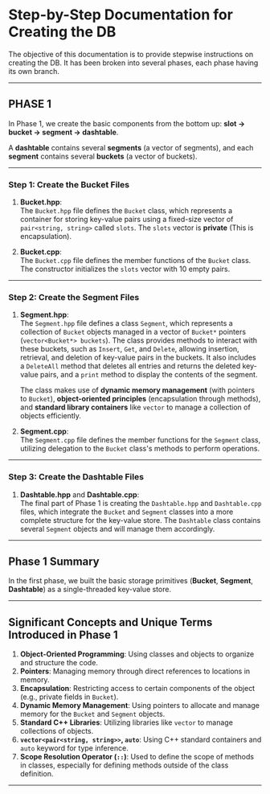 # Step-by-Step Documentation for Creating the DB

The objective of this documentation is to provide stepwise instructions on creating the DB. It has been broken into several phases, each phase having its own branch.

---

## PHASE 1

In Phase 1, we create the basic components from the bottom up: **slot → bucket → segment → dashtable**.

A **dashtable** contains several **segments** (a vector of segments), and each **segment** contains several **buckets** (a vector of buckets).

---

### Step 1: Create the Bucket Files

1. **Bucket.hpp**:  
   The `Bucket.hpp` file defines the `Bucket` class, which represents a container for storing key-value pairs using a fixed-size vector of `pair<string, string>` called `slots`. The `slots` vector is **private** (This is encapsulation).

2. **Bucket.cpp**:  
   The `Bucket.cpp` file defines the member functions of the `Bucket` class. The constructor initializes the `slots` vector with 10 empty pairs.

---

### Step 2: Create the Segment Files

1. **Segment.hpp**:  
   The `Segment.hpp` file defines a class `Segment`, which represents a collection of `Bucket` objects managed in a vector of `Bucket*` pointers (`vector<Bucket*> buckets`). The class provides methods to interact with these buckets, such as `Insert`, `Get`, and `Delete`, allowing insertion, retrieval, and deletion of key-value pairs in the buckets. It also includes a `DeleteAll` method that deletes all entries and returns the deleted key-value pairs, and a `print` method to display the contents of the segment.

   The class makes use of **dynamic memory management** (with pointers to `Bucket`), **object-oriented principles** (encapsulation through methods), and **standard library containers** like `vector` to manage a collection of objects efficiently.

2. **Segment.cpp**:  
   The `Segment.cpp` file defines the member functions for the `Segment` class, utilizing delegation to the `Bucket` class's methods to perform operations.

---

### Step 3: Create the Dashtable Files

1. **Dashtable.hpp** and **Dashtable.cpp**:  
   The final part of Phase 1 is creating the `Dashtable.hpp` and `Dashtable.cpp` files, which integrate the `Bucket` and `Segment` classes into a more complete structure for the key-value store. The `Dashtable` class contains several `Segment` objects and will manage them accordingly.

---

## Phase 1 Summary

In the first phase, we built the basic storage primitives (**Bucket**, **Segment**, **Dashtable**) as a single-threaded key-value store.

---

## Significant Concepts and Unique Terms Introduced in Phase 1

1. **Object-Oriented Programming**: Using classes and objects to organize and structure the code.
2. **Pointers**: Managing memory through direct references to locations in memory.
3. **Encapsulation**: Restricting access to certain components of the object (e.g., private fields in `Bucket`).
4. **Dynamic Memory Management**: Using pointers to allocate and manage memory for the `Bucket` and `Segment` objects.
5. **Standard C++ Libraries**: Utilizing libraries like `vector` to manage collections of objects.
6. **`vector<pair<string, string>>`, `auto`**: Using C++ standard containers and `auto` keyword for type inference.
7. **Scope Resolution Operator (`::`)**: Used to define the scope of methods in classes, especially for defining methods outside of the class definition.

---
